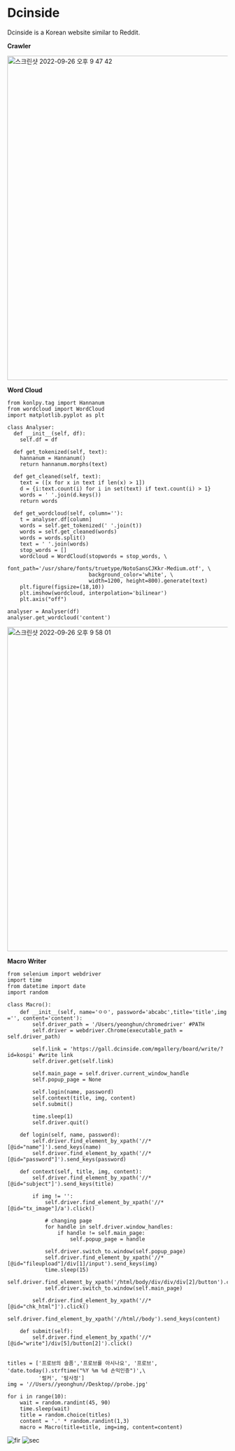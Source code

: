 # Dcinside 

Dcinside is a Korean website similar to Reddit.

**Crawler**

<img width="740" alt="스크린샷 2022-09-26 오후 9 47 42" src="https://user-images.githubusercontent.com/44548828/192280505-019bacd9-595d-4f95-9171-c0b64b9ec25b.png">

**Word Cloud**

```
from konlpy.tag import Hannanum
from wordcloud import WordCloud
import matplotlib.pyplot as plt

class Analyser:
  def __init__(self, df):
    self.df = df

  def get_tokenized(self, text):
    hannanum = Hannanum()
    return hannanum.morphs(text) 

  def get_cleaned(self, text):
    text = ([x for x in text if len(x) > 1])
    d = {i:text.count(i) for i in set(text) if text.count(i) > 1}
    words = ' '.join(d.keys())
    return words

  def get_wordcloud(self, column=''):
    t = analyser.df[column]
    words = self.get_tokenized(' '.join(t))
    words = self.get_cleaned(words)
    words = words.split()
    text = ' '.join(words)
    stop_words = []
    wordcloud = WordCloud(stopwords = stop_words, \
                          font_path='/usr/share/fonts/truetype/NotoSansCJKkr-Medium.otf', \
                          background_color='white', \
                          width=1200, height=800).generate(text)
    plt.figure(figsize=(18,10))
    plt.imshow(wordcloud, interpolation='bilinear')
    plt.axis("off")
```

```
analyser = Analyser(df)
analyser.get_wordcloud('content')
```

<img width="740" alt="스크린샷 2022-09-26 오후 9 58 01" src="https://user-images.githubusercontent.com/44548828/192282488-076d19d4-d2cf-45b2-843e-071406ac0735.png">

**Macro Writer**

```
from selenium import webdriver
import time
from datetime import date
import random

class Macro():
    def __init__(self, name='ㅇㅇ', password='abcabc',title='title',img ='', content='content'):
        self.driver_path = '/Users/yeonghun/chromedriver' #PATH
        self.driver = webdriver.Chrome(executable_path = self.driver_path)

        self.link = 'https://gall.dcinside.com/mgallery/board/write/?id=kospi' #write link
        self.driver.get(self.link)
        
        self.main_page = self.driver.current_window_handle
        self.popup_page = None

        self.login(name, password)
        self.context(title, img, content)
        self.submit()

        time.sleep(1)
        self.driver.quit()

    def login(self, name, password):
        self.driver.find_element_by_xpath('//*[@id="name"]').send_keys(name)
        self.driver.find_element_by_xpath('//*[@id="password"]').send_keys(password)

    def context(self, title, img, content):
        self.driver.find_element_by_xpath('//*[@id="subject"]').send_keys(title)

        if img != '': 
            self.driver.find_element_by_xpath('//*[@id="tx_image"]/a').click()
            
            # changing page 
            for handle in self.driver.window_handles: 
                if handle != self.main_page: 
                    self.popup_page = handle
                    
            self.driver.switch_to.window(self.popup_page)
            self.driver.find_element_by_xpath('//*[@id="fileupload"]/div[1]/input').send_keys(img)
            time.sleep(15)
            self.driver.find_element_by_xpath('/html/body/div/div/div[2]/button').click()
            self.driver.switch_to.window(self.main_page)

        self.driver.find_element_by_xpath('//*[@id="chk_html"]').click()
        self.driver.find_element_by_xpath('//html//body').send_keys(content)

    def submit(self):
        self.driver.find_element_by_xpath('//*[@id="write"]/div[5]/button[2]').click()
        

titles = ['프로브의 슬픔','프로브를 아시나요', '프로브', 'date.today().strftime("%Y %m %d 손익인증")',\
          '럴커', '탐사정']
img = '//Users//yeonghun//Desktop//probe.jpg'

for i in range(10):
    wait = random.randint(45, 90)
    time.sleep(wait)
    title = random.choice(titles) 
    content = '.' * random.randint(1,3)
    macro = Macro(title=title, img=img, content=content)
```

![fir](https://user-images.githubusercontent.com/44548828/188441280-a17bff59-3c78-41f8-9008-e68343108e1e.gif)
![sec](https://user-images.githubusercontent.com/44548828/188441311-92608b5f-05c1-44ab-8b5f-6bb6281da5c6.gif)

